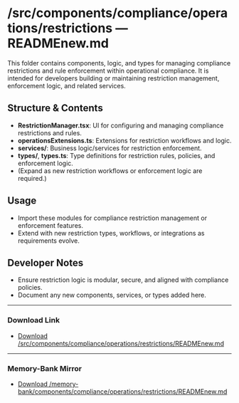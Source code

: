 # /src/components/compliance/operations/restrictions — READMEnew.md

This folder contains components, logic, and types for managing compliance restrictions and rule enforcement within operational compliance. It is intended for developers building or maintaining restriction management, enforcement logic, and related services.

## Structure & Contents
- **RestrictionManager.tsx**: UI for configuring and managing compliance restrictions and rules.
- **operationsExtensions.ts**: Extensions for restriction workflows and logic.
- **services/**: Business logic/services for restriction enforcement.
- **types/**, **types.ts**: Type definitions for restriction rules, policies, and enforcement logic.
- (Expand as new restriction workflows or enforcement logic are required.)

## Usage
- Import these modules for compliance restriction management or enforcement features.
- Extend with new restriction types, workflows, or integrations as requirements evolve.

## Developer Notes
- Ensure restriction logic is modular, secure, and aligned with compliance policies.
- Document any new components, services, or types added here.

---

### Download Link
- [Download /src/components/compliance/operations/restrictions/READMEnew.md](sandbox:/Users/neilbatchelor/Cursor/1/src/components/compliance/operations/restrictions/READMEnew.md)

---

### Memory-Bank Mirror
- [Download /memory-bank/components/compliance/operations/restrictions/READMEnew.md](sandbox:/Users/neilbatchelor/Cursor/1/memory-bank/components/compliance/operations/restrictions/READMEnew.md)
